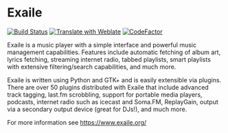 Exaile
======

[![Build Status](https://travis-ci.org/exaile/exaile.svg?branch=master)](https://travis-ci.org/exaile/exaile)
[![Translate with Weblate](https://hosted.weblate.org/widgets/exaile/-/svg-badge.svg)](https://hosted.weblate.org/engage/exaile/)
[![CodeFactor](https://www.codefactor.io/repository/github/martin-utbm/exaile/badge)](https://www.codefactor.io/repository/github/martin-utbm/exaile)

Exaile is a music player with a simple interface and powerful
music management capabilities. Features include automatic fetching of album art,
lyrics fetching, streaming internet radio, tabbed playlists, smart playlists
with extensive filtering/search capabilities, and much more.

Exaile is written using Python and GTK+ and is easily extensible via plugins.
There are over 50 plugins distributed with Exaile that include advanced track
tagging, last.fm scrobbling, support for portable media players, podcasts,
internet radio such as icecast and Soma.FM, ReplayGain, output via a secondary
output device (great for DJs!), and much more.

For more information see https://www.exaile.org/
